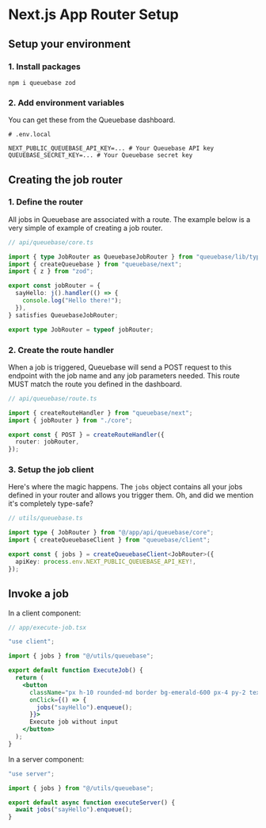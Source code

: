 # Next.js App Router Setup

## Setup your environment

### 1. Install packages

```shell
npm i queuebase zod
```

### 2. Add environment variables

You can get these from the Queuebase dashboard.

```env
# .env.local

NEXT_PUBLIC_QUEUEBASE_API_KEY=... # Your Queuebase API key
QUEUEBASE_SECRET_KEY=... # Your Queuebase secret key
```

## Creating the job router

### 1. Define the router

All jobs in Queuebase are associated with a route. The example below is a very simple of example of creating a job router.

```ts
// api/queuebase/core.ts

import { type JobRouter as QueuebaseJobRouter } from "queuebase/lib/types";
import { createQueuebase } from "queuebase/next";
import { z } from "zod";

export const jobRouter = {
  sayHello: j().handler(() => {
    console.log("Hello there!");
  }),
} satisfies QueuebaseJobRouter;

export type JobRouter = typeof jobRouter;
```

### 2. Create the route handler

When a job is triggered, Queuebase will send a POST request to this endpoint with the job name and any job parameters needed. This route MUST match the route you defined in the dashboard.

```ts
// api/queuebase/route.ts

import { createRouteHandler } from "queuebase/next";
import { jobRouter } from "./core";

export const { POST } = createRouteHandler({
  router: jobRouter,
});
```

### 3. Setup the job client

Here's where the magic happens. The `jobs` object contains all your jobs defined in your router and allows you trigger them. Oh, and did we mention it's completely type-safe?

```ts
// utils/queuebase.ts

import type { JobRouter } from "@/app/api/queuebase/core";
import { createQueuebaseClient } from "queuebase/client";

export const { jobs } = createQueuebaseClient<JobRouter>({
  apiKey: process.env.NEXT_PUBLIC_QUEUEBASE_API_KEY!,
});
```

## Invoke a job

In a client component:

```jsx
// app/execute-job.tsx

"use client";

import { jobs } from "@/utils/queuebase";

export default function ExecuteJob() {
  return (
    <button
	  className="px h-10 rounded-md border bg-emerald-600 px-4 py-2 text-white"
      onClick={() => { 
		jobs("sayHello").enqueue(); 
	  }}>
      Execute job without input
    </button>
  );
}
```

In a server component: 

```ts
"use server";

import { jobs } from "@/utils/queuebase";

export default async function executeServer() {
  await jobs("sayHello").enqueue();
}
```
